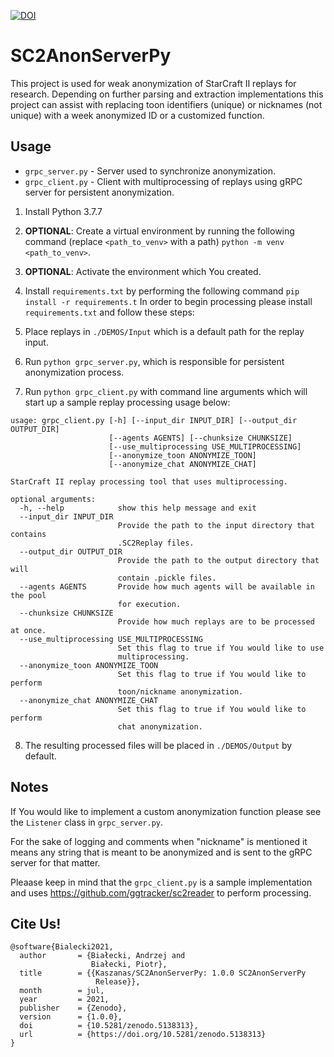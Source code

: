 [![DOI](https://zenodo.org/badge/DOI/10.5281/zenodo.5138313.svg)](https://doi.org/10.5281/zenodo.5138313)

# SC2AnonServerPy

This project is used for weak anonymization of StarCraft II replays for research. Depending on further parsing and extraction implementations this project can assist with replacing toon identifiers (unique) or nicknames (not unique) with a week anonymized ID or a customized function.

## Usage

- ```grpc_server.py``` - Server used to synchronize anonymization.
- ```grpc_client.py``` - Client with multiprocessing of replays using gRPC server for persistent anonymization.

1. Install Python 3.7.7
2. **OPTIONAL**: Create a virtual environment by running the following command (replace ```<path_to_venv>``` with a path) ```python -m venv <path_to_venv>```.
3. **OPTIONAL**: Activate the environment which You created.
4. Install ```requirements.txt``` by performing the following command ```pip install -r requirements.t``` In order to begin processing please install ```requirements.txt``` and follow these steps:

5. Place replays in ```./DEMOS/Input``` which is a default path for the replay input.
6. Run ```python grpc_server.py```, which is responsible for persistent anonymization process.
7. Run ```python grpc_client.py``` with command line arguments which will start up a sample replay processing usage below:

```
usage: grpc_client.py [-h] [--input_dir INPUT_DIR] [--output_dir OUTPUT_DIR]
                      [--agents AGENTS] [--chunksize CHUNKSIZE]
                      [--use_multiprocessing USE_MULTIPROCESSING]
                      [--anonymize_toon ANONYMIZE_TOON]
                      [--anonymize_chat ANONYMIZE_CHAT]

StarCraft II replay processing tool that uses multiprocessing.

optional arguments:
  -h, --help            show this help message and exit
  --input_dir INPUT_DIR
                        Provide the path to the input directory that contains
                        .SC2Replay files.
  --output_dir OUTPUT_DIR
                        Provide the path to the output directory that will
                        contain .pickle files.
  --agents AGENTS       Provide how much agents will be available in the pool
                        for execution.
  --chunksize CHUNKSIZE
                        Provide how much replays are to be processed at once.
  --use_multiprocessing USE_MULTIPROCESSING
                        Set this flag to true if You would like to use
                        multiprocessing.
  --anonymize_toon ANONYMIZE_TOON
                        Set this flag to true if You would like to perform
                        toon/nickname anonymization.
  --anonymize_chat ANONYMIZE_CHAT
                        Set this flag to true if You would like to perform
                        chat anonymization.
```

8. The resulting processed files will be placed in ```./DEMOS/Output``` by default.

## Notes

If You would like to implement a custom anonymization function please see the ```Listener``` class in ```grpc_server.py```.

For the sake of logging and comments when "nickname" is mentioned it means any string that is meant to be anonymized and is sent to the gRPC server for that matter.

Pleaase keep in mind that the ```grpc_client.py``` is a sample implementation and uses https://github.com/ggtracker/sc2reader to perform processing.

## Cite Us!

```
@software{Bialecki2021,
  author       = {Białecki, Andrzej and
                  Białecki, Piotr},
  title        = {{Kaszanas/SC2AnonServerPy: 1.0.0 SC2AnonServerPy
                   Release}},
  month        = jul,
  year         = 2021,
  publisher    = {Zenodo},
  version      = {1.0.0},
  doi          = {10.5281/zenodo.5138313},
  url          = {https://doi.org/10.5281/zenodo.5138313}
}
```
